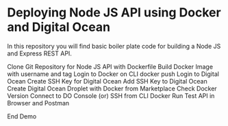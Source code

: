 # Deploying Node JS API using Docker and Digital Ocean

In this repository you will find basic boiler plate code for building a Node JS and Express REST API. 

Clone Git Repository for Node JS API with Dockerfile
Build Docker Image with username and tag 
Login to Docker on CLI 
docker push
Login to Digital Ocean 
Create SSH Key for Digital Ocean 
Add SSH Key to Digital Ocean 
Create Digital Ocean Droplet with Docker from Marketplace 
Check Docker Version 
Connect to DO Console (or) SSH from CLI 
Docker Run 
Test API in Browser and Postman

End Demo
